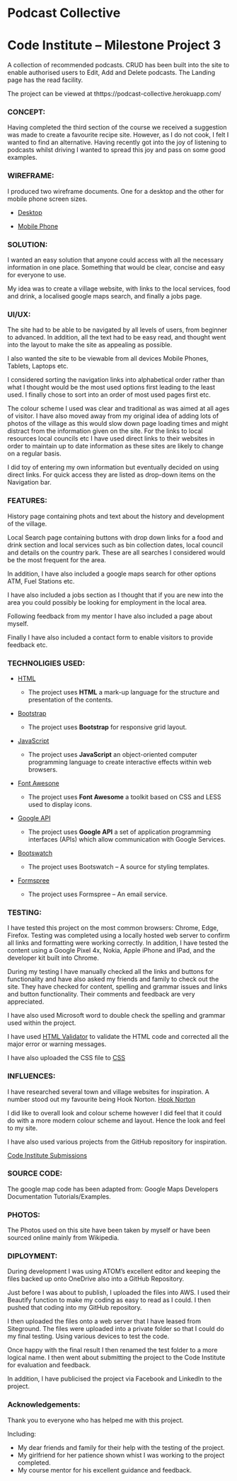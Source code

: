 # Podcast Collective

# Code Institute – Milestone Project 3

A collection of recommended podcasts. CRUD has been built into the site to enable authorised users to Edit, Add and Delete podcasts. The Landing page has the read facility. 

The project can be viewed at  <a>thttps://podcast-collective.herokuapp.com/</a>

### CONCEPT:
Having completed the third section of the course we received a suggestion was made to create a favourite recipe site. 
However, as I do not cook, I felt I wanted to find an alternative. Having recently got into the joy of listening to podcasts whilst driving I wanted to spread this joy and pass on some good examples. 

### WIREFRAME:

I produced two wireframe documents. One for a desktop and the other for mobile phone screen sizes.

  * <a href="assets/wireframes/desktop.pdf/">Desktop</a>

  * <a href="assets/wireframes/mobile.pdf/">Mobile Phone</a>


### SOLUTION:
I wanted an easy solution that anyone could access with all the necessary information in one place. Something that would be clear, concise and easy for everyone to use.

My idea was to create a village website, with links to the local services, food and drink, a localised google maps search, and finally a jobs page.

### UI/UX:
The site had to be able to be navigated by all levels of users, from beginner to advanced. In addition, all the text had to be easy read, and thought went into the layout to make the site as appealing as possible.

I also wanted the site to be viewable from all devices Mobile Phones, Tablets, Laptops etc.

I considered sorting the navigation links into alphabetical order rather than what I thought would be the most used options first leading to the least used. I finally chose to sort into an order of most used pages first etc.

The colour scheme I used was clear and traditional as was aimed at all ages of visitor.
I have also moved away from my original idea of adding lots of photos of the village as this would slow down page loading times and might distract from the information given on the site.
For the links to local resources local councils etc I have used direct links to their websites in order to maintain up to date information as these sites are likely to change on a regular basis.

I did toy of entering my own information but eventually decided on using direct links. For quick access they are listed as drop-down items on the Navigation bar.

### FEATURES:

History page containing phots and text about the history and development of the village.

Local Search page containing buttons with drop down links for a food and drink section and local services such as bin collection dates, local council and details on the country park. These are all searches I considered would be the most frequent for the area.

In addition, I have also included a google maps search for other options ATM, Fuel Stations etc.

I have also included a jobs section as I thought that if you are new into the area you could possibly be looking for employment in the local area.

Following feedback from my mentor I have also included a page about myself.

Finally I have also included a contact form to enable visitors to provide feedback etc.


### TECHNOLIGIES USED:
  * <a href="https://dev.w3.org/html5/html-author/">HTML</a>
      * The project uses __HTML__ a mark-up language for the structure and presentation of the contents.

  * <a href="https://getbootstrap.com/">Bootstrap</a>
    * The project uses __Bootstrap__ for responsive grid layout.

  * <a href="https://developer.mozilla.org/en-US/docs/Web/JavaScript">JavaScript</a>
    * The project uses __JavaScript__ an object-oriented computer programming language to create interactive effects within web browsers.

  * <a href="https://fontawesome.com/">Font Awesone</a>
    * The project uses __Font Awesome__ a toolkit based on CSS and LESS used to display icons.

  * <a href="https://console.cloud.google.com">Google API</a>
    * The project uses __Google API__ a set of application programming interfaces (APIs) which allow communication with Google Services.

* <a href="https://bootswatch.com/">Bootswatch</a>
    * The project uses Bootswatch – A source for styling templates.


* <a href="https://formspree.io/">Formspree</a>
    * The project uses Formspree – An email service.

### TESTING:

I have tested this project on the most common browsers: Chrome, Edge, Firefox. Testing was completed using a locally hosted web server to confirm all links and formatting were working correctly. In addition, I have tested the content using a Google Pixel 4x, Nokia, Apple iPhone and IPad, and the developer kit built into Chrome.

During my testing I have manually checked all the links and buttons for functionality and have also asked my friends and family to check out the site. They have checked for content, spelling and grammar issues and links and button functionality. Their comments and feedback are very appreciated.

I have also used Microsoft word to double check the spelling and grammar used within the project.

I have used <a href="https://validator.w3.org/">HTML Validator</a> to validate the HTML code and corrected all the major error or warning messages.

I have also uploaded the CSS file to <a href="https://jigsaw.w3.org/css-validator/">CSS <a>

### INFLUENCES:
I have researched several town and village websites for inspiration. A number stood out my favourite being Hook Norton.  <a href="https://hook-norton.org.uk/" > Hook Norton</a>

I did like to overall look and colour scheme however I did feel that it could do with a more modern colour scheme and layout. Hence the look and feel to my site.

I have also used various projects from the GitHub repository for inspiration.

 <a href="https://github.com/Code-Institute-Submissions" > Code Institute Submissions</a>

### SOURCE CODE:
The google map code has been adapted from:
Google Maps Developers Documentation Tutorials/Examples.

### PHOTOS:
The Photos used on this site have been taken by myself or have been sourced online mainly from Wikipedia.

### DIPLOYMENT:
During development I was using ATOM’s excellent editor and keeping the files backed up onto OneDrive also into a GitHub Repository.

Just before I was about to publish, I uploaded the files into AWS. I used their Beautify function to make my coding as easy to read as I could. I then pushed that coding into my GitHub repository.

I then uploaded the files onto a web server that I have leased from Siteground. The files were uploaded into a private folder so that I could do my final testing. Using various devices to test the code.

Once happy with the final result I then renamed the test folder to a more logical name. I then went about submitting the project to the Code Institute for evaluation and feedback.

In addition, I have publicised the project via Facebook and LinkedIn to the project.

### Acknowledgements:
Thank you to everyone who has helped me with this project.

Including:
* My dear friends and family for their help with the testing of the project.
* My girlfriend for her patience shown whist I was working to the project completed.
* My course mentor for his excellent guidance and feedback.
